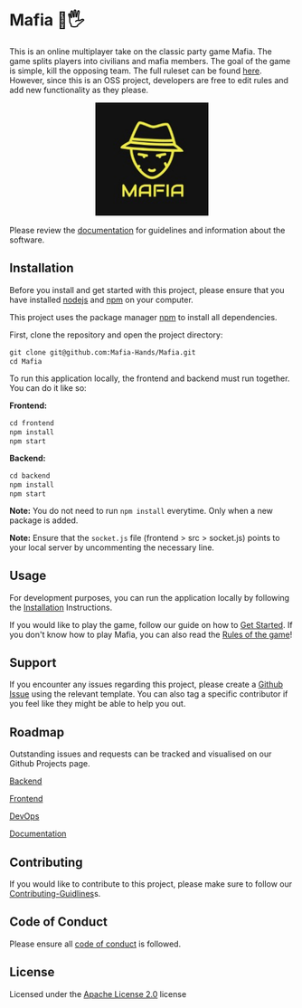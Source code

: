 # Mafia 💎🖐 

This is an online multiplayer take on the classic party game Mafia. The game splits players into civilians and mafia members. The goal of the game is simple, kill the opposing team. The full ruleset can be found [here](https://github.com/Mafia-Hands/Mafia/wiki/Game-Rules).
However, since this is an OSS project, developers are free to edit rules and add new functionality as they please.

<p align="center">
  <img src="https://raw.githubusercontent.com/Mafia-Hands/Mafia/main/frontend/public/logo192.png" height=200; width=200>
</p>


Please review the [documentation](https://github.com/Mafia-Hands/Mafia/wiki) for guidelines and information about the software.

## Installation
Before you install and get started with this project, please ensure that you have installed [nodejs](https://nodejs.org/en/) and [npm](https://www.npmjs.com/) on your computer.

This project uses the package manager [npm](https://www.npmjs.com/get-npm) to install all dependencies.

First, clone the repository and open the project directory:
```
git clone git@github.com:Mafia-Hands/Mafia.git
cd Mafia
```

To run this application locally, the frontend and backend must run together. You can do it like so:

**Frontend:**
```
cd frontend
npm install
npm start
```
**Backend:**
```
cd backend
npm install
npm start
```
**Note:** You do not need to run `npm install` everytime. Only when a new package is added.


**Note:** Ensure that the `socket.js` file (frontend > src > socket.js) points to your local server by uncommenting the necessary line.



## Usage
For development purposes, you can run the application locally by following the [Installation](https://github.com/Mafia-Hands/Mafia#installation) Instructions.

If you would like to play the game, follow our guide on how to [Get Started](). If you don't know how to play Mafia, you can also read the [Rules of the game](https://github.com/Mafia-Hands/Mafia/wiki/Game-Rules)!

## Support
If you encounter any issues regarding this project, please create a [Github Issue](https://github.com/Mafia-Hands/Mafia/issues) using the relevant template. You can also tag a specific contributor if you feel like they might be able to help you out.

## Roadmap
Outstanding issues and requests can be tracked and visualised on our Github Projects page.

[Backend](https://github.com/Mafia-Hands/Mafia/projects/2)

[Frontend](https://github.com/Mafia-Hands/Mafia/projects/1)

[DevOps](https://github.com/Mafia-Hands/Mafia/projects/4)

[Documentation](https://github.com/Mafia-Hands/Mafia/projects/3)

## Contributing
If you would like to contribute to this project, please make sure to follow our [Contributing-Guidlines](https://github.com/Mafia-Hands/Mafia/wiki/Contributing-Guidelines)s.

## Code of Conduct
Please ensure all [code of conduct](https://github.com/Mafia-Hands/Mafia/wiki/Code-of-Conduct) is followed.

## License
Licensed under the [Apache License 2.0](LICENSE.md) license
